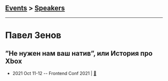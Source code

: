## [Events](../README.md) > [Speakers](../speakers.md)
---

# Павел Зенов

## ”Не нужен нам ваш натив”, или История про Xbox
- 2021 Oct 11-12 -- Frontend Conf 2021  | [:notebook:](https://drive.google.com/file/d/1gfAiBgGT1G8EeaYc124C0JKhvFzNoqJ7/view)  
